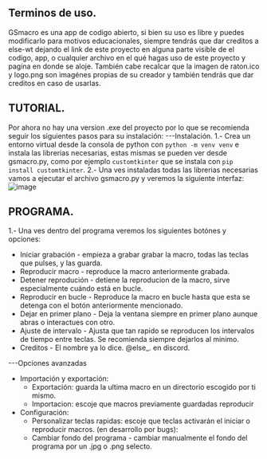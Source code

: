 Terminos de uso.
----------------
GSmacro es una app de codigo abierto, si bien su uso es libre y puedes modificarlo para motivos educacionales, siempre tendrás que dar creditos a else-wt dejando el link
de este proyecto en alguna parte visible de el codigo, app, o cualquier archivo en el qué hagas uso de este proyecto y pagina en donde se aloje. También cabe recalcar que la imagen de raton.ico y logo.png son imagénes propias
de su creador y también tendrás que dar creditos en caso de usarlas.

TUTORIAL.
----------------
Por ahora no hay una version .exe del proyecto por lo que se recomienda seguir los siguientes pasos para su instalación:
---Instalación.
1.- Crea un entorno virtual desde la consola de python con `python -m venv venv` e instala las librerias necesarias, estas
mismas se pueden ver desde gsmacro.py, como por ejemplo `customtkinter` que se instala con `pip install customtkinter`.
2.- Una ves instaladas todas las librerias necesarias vamos a ejecutar el archivo gsmacro.py y veremos la siguiente interfaz:
![image](https://github.com/user-attachments/assets/86cc8b39-eaba-4112-8c9e-c1ebfd0659b1)

PROGRAMA.
---------------
1.- Una ves dentro del programa veremos los siguientes botónes y opciones:
- Iniciar grabación - empieza a grabar grabar la macro, todas las teclas que pulses, y las guarda.
- Reproducir macro - reproduce la macro anteriormente grabada.
- Detener reprodución - detiene la reproducion de la macro, sirve especialmente cuándo está en bucle.
- Reproducir en bucle - Reproduce la macro en bucle hasta que esta se detenga con el botón anteriormente mencionado.
- Dejar en primer plano - Deja la ventana siempre en primer plano aunque abras  o interactues con otro.
- Ajuste de intervalo - Ajusta que tan rapido se reproducen los intervalos de tiempo entre teclas. Se recomienda siempre dejarlos al minimo.
- Creditos - El nombre ya lo dice. @else_. en discord.

---Opciones avanzadas
- Importación y exportación:
  - Exportación: guarda la ultima macro en un directorio escogido por ti mismo. 
  - Importacion: escoje que macros previamente guardadas reproducir
- Configuración:
  - Personalizar teclas rapidas: escoje que teclas activarán el iniciar o reproducir macros.
(en desarrollo por bugs):
  - Cambiar fondo del programa - cambiar manualmente el fondo del programa por un .jpg o .png selecto.
